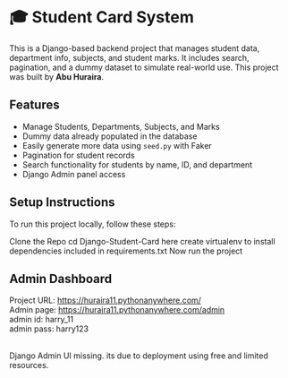 # 🎓 Student Card System

This is a Django-based backend project that manages student data, department info, subjects, and student marks. It includes search, pagination, and a dummy dataset to simulate real-world use. This project was built by **Abu Huraira**.

## Features

- Manage Students, Departments, Subjects, and Marks
- Dummy data already populated in the database
- Easily generate more data using `seed.py` with Faker
- Pagination for student records
- Search functionality for students by name, ID, and department
- Django Admin panel access

## Setup Instructions

To run this project locally, follow these steps:

   Clone the Repo
   cd Django-Student-Card
   here create virtualenv to install dependencies included in requirements.txt
   Now run the project

## Admin Dashboard
  Project URL: https://huraira11.pythonanywhere.com/ <br>
  Admin page: https://huraira11.pythonanywhere.com/admin <br>
  admin id: harry_11 <br>
  admin pass: harry123 <br> <br>

  Django Admin UI missing. its due to deployment using free and limited resources.
